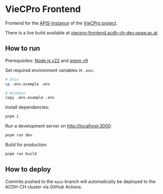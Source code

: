 # VieCPro Frontend

Frontend for the [APIS-Instance](https://viecpro-dev.acdh-dev.oeaw.ac.at/) of the
[VieCPro project](https://viecpro.oeaw.ac.at/).

There is a live build available at
[viecpro-frontend.acdh-ch-dev.oeaw.ac.at](https://viecpro-frontend.acdh-ch-dev.oeaw.ac.at/)

## How to run

Prerequisites: [Node.js v22](https://nodejs.org/en/download) and
[pnpm v9](https://pnpm.io/installation)

Set required environment variables in `.env`:

```bash
# Unix
cp .env.example .env

# Windows
copy .env.example .env
```

Install dependencies:

```bash
pnpm i
```

Run a development server on [http://localhost:3000](http://localhost:3000):

```bash
pnpm run dev
```

Build for production:

```bash
pnpm run build
```

## How to deploy

Commits pushed to the `main` branch will automatically be deployed to the ACDH-CH cluster via GitHub
Actions.
